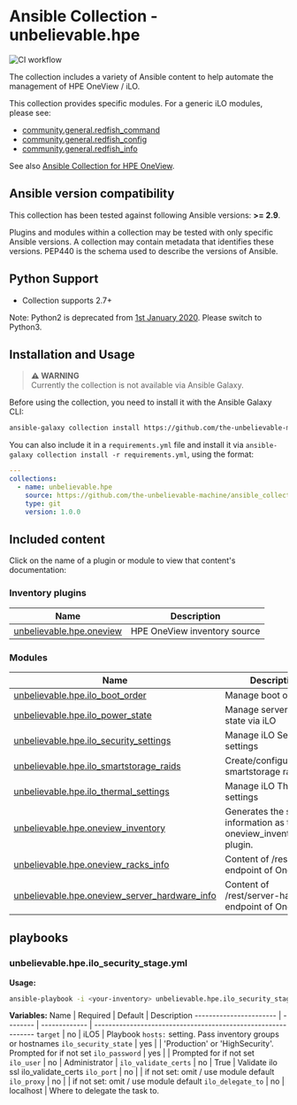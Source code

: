 # Ansible Collection - unbelievable.hpe

![CI workflow](https://github.com/the-unbelievable-machine/ansible_collection_hpe/actions/workflows/ci.yml/badge.svg)

The collection includes a variety of Ansible content to help automate the management of HPE OneView / iLO.

This collection provides specific modules. For a generic iLO modules, please see:

- [community.general.redfish_command](https://docs.ansible.com/ansible/latest/collections/community/general/redfish_command_module.html)
- [community.general.redfish_config](https://docs.ansible.com/ansible/latest/collections/community/general/redfish_config_module.html#ansible-collections-community-general-redfish-config-module)
- [community.general.redfish_info](https://docs.ansible.com/ansible/latest/collections/community/general/redfish_info_module.html#ansible-collections-community-general-redfish-info-module)

See also [Ansible Collection for HPE OneView](https://github.com/HewlettPackard/oneview-ansible-collection).

<!-- markdownlint-disable -->
<!--start requires_ansible-->
## Ansible version compatibility

This collection has been tested against following Ansible versions: **>= 2.9**.

Plugins and modules within a collection may be tested with only specific Ansible versions.
A collection may contain metadata that identifies these versions.
PEP440 is the schema used to describe the versions of Ansible.
<!--end requires_ansible-->
<!-- markdownlint-enable -->
## Python Support

- Collection supports 2.7+

Note: Python2 is deprecated from [1st January 2020](https://www.python.org/doc/sunset-python-2/). Please switch to Python3.

## Installation and Usage

> **⚠️ WARNING**  
> Currently the collection is not available via Ansible Galaxy.

Before using the collection, you need to install it with the Ansible Galaxy CLI:

```bash
ansible-galaxy collection install https://github.com/the-unbelievable-machine/ansible_collection_hpe.git,v1.0.0
```

You can also include it in a `requirements.yml` file and install it via
`ansible-galaxy collection install -r requirements.yml`, using the format:

```yaml
---
collections:
  - name: unbelievable.hpe
    source: https://github.com/the-unbelievable-machine/ansible_collection_hpe.git
    type: git
    version: 1.0.0
```

## Included content

Click on the name of a plugin or module to view that content's documentation:

<!-- markdownlint-disable -->
<!--start requires_ansible-->
<!--end requires_ansible-->

<!--start collection content-->
### Inventory plugins
Name | Description
--- | ---
[unbelievable.hpe.oneview](https://github.com/the-unbelievable-machine/ansible_collection_hpe/blob/v2.1.0/docs/unbelievable.hpe.oneview_inventory.rst)|HPE OneView inventory source

### Modules
Name | Description
--- | ---
[unbelievable.hpe.ilo_boot_order](https://github.com/the-unbelievable-machine/ansible_collection_hpe/blob/v2.1.0/docs/unbelievable.hpe.ilo_boot_order_module.rst)|Manage boot order
[unbelievable.hpe.ilo_power_state](https://github.com/the-unbelievable-machine/ansible_collection_hpe/blob/v2.1.0/docs/unbelievable.hpe.ilo_power_state_module.rst)|Manage server power state via iLO
[unbelievable.hpe.ilo_security_settings](https://github.com/the-unbelievable-machine/ansible_collection_hpe/blob/v2.1.0/docs/unbelievable.hpe.ilo_security_settings_module.rst)|Manage iLO Security settings
[unbelievable.hpe.ilo_smartstorage_raids](https://github.com/the-unbelievable-machine/ansible_collection_hpe/blob/v2.1.0/docs/unbelievable.hpe.ilo_smartstorage_raids_module.rst)|Create/configure/delete smartstorage raids
[unbelievable.hpe.ilo_thermal_settings](https://github.com/the-unbelievable-machine/ansible_collection_hpe/blob/v2.1.0/docs/unbelievable.hpe.ilo_thermal_settings_module.rst)|Manage iLO Thermal settings
[unbelievable.hpe.oneview_inventory](https://github.com/the-unbelievable-machine/ansible_collection_hpe/blob/v2.1.0/docs/unbelievable.hpe.oneview_inventory_module.rst)|Generates the same information as the oneview_inventory plugin.
[unbelievable.hpe.oneview_racks_info](https://github.com/the-unbelievable-machine/ansible_collection_hpe/blob/v2.1.0/docs/unbelievable.hpe.oneview_racks_info_module.rst)|Content of /rest/racks endpoint of OneView
[unbelievable.hpe.oneview_server_hardware_info](https://github.com/the-unbelievable-machine/ansible_collection_hpe/blob/v2.1.0/docs/unbelievable.hpe.oneview_server_hardware_info_module.rst)|Content of /rest/server-hardware endpoint of OneView

<!--end collection content-->
<!-- markdownlint-enable -->

## playbooks

### unbelievable.hpe.ilo_security_stage.yml

**Usage:**

```bash
ansible-playbook -i <your-inventory> unbelievable.hpe.ilo_security_stage.yml
```

**Variables:**
Name                    | Required  | Default       | Description
----------------------- | --------  | ------------- | -------------------------------------------------------------
`target`                | no        | iLO5          | Playbook `hosts:` setting. Pass inventory groups or hostnames
`ilo_security_state`    | yes       |               | 'Production' or 'HighSecurity'. Prompted for if not set
`ilo_password`          | yes       |               | Prompted for if not set
`ilo_user`              | no        | Administrator |
`ilo_validate_certs`    | no        | True          | Validate ilo ssl ilo_validate_certs
`ilo_port`              | no        |               | if not set: omit / use module default
`ilo_proxy`             | no        |               | if not set: omit / use module default
`ilo_delegate_to`       | no        | localhost     | Where to delegate the task to.
